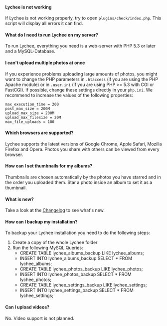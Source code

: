 #### Lychee is not working
If Lychee is not working properly, try to open `plugins/check/index.php`. This script will display all errors it can find.

#### What do I need to run Lychee on my server?
To run Lychee, everything you need is a web-server with PHP 5.3 or later and a MySQL-Database.

#### I can't upload multiple photos at once
If you experience problems uploading large amounts of photos, you might want to change the PHP parameters in `.htaccess` (if you are using the PHP Apache module) or in `.user.ini` (if you are using PHP >= 5.3 with CGI or FastCGI).
If possible, change these settings directly in your `php.ini`. We recommend to increase the values of the following properties:

	max_execution_time = 200
	post_max_size = 200M
	upload_max_size = 200M
	upload_max_filesize = 20M
	max_file_uploads = 100

#### Which browsers are supported?
Lychee supports the latest versions of Google Chrome, Apple Safari, Mozilla Firefox and Opera. Photos you share with others can be viewed from every browser.

#### How can I set thumbnails for my albums?
Thumbnails are chosen automatically by the photos you have starred and in the order you uploaded them. Star a photo inside an album to set it as a thumbnail.

#### What is new?
Take a look at the [Changelog](Changelog.md) to see what's new.

#### How can I backup my installation?
To backup your Lychee installation you need to do the following steps:

1. Create a copy of the whole Lychee folder  
2. Run the following MySQL Queries:  
	- CREATE TABLE lychee_albums_backup LIKE lychee_albums;
	- INSERT INTO lychee_albums_backup SELECT * FROM lychee_albums;
	- CREATE TABLE lychee_photos_backup LIKE lychee_photos;
	- INSERT INTO lychee_photos_backup SELECT * FROM lychee_photos;
	- CREATE TABLE lychee_settings_backup LIKE lychee_settings;
	- INSERT INTO lychee_settings_backup SELECT * FROM lychee_settings;

#### Can I upload videos?
No. Video support is not planned.

